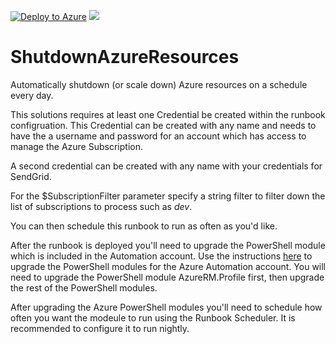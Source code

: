 [![Deploy to Azure](http://azuredeploy.net/deploybutton.png)](https://portal.azure.com/#create/Microsoft.Template/uri/https%3A%2F%2Fraw.githubusercontent.com%2FDC-AC%2FShutdownAzureResources%2Fmaster%2Fazuredeploy.json) 
<a href="http://armviz.io/#/?load=https%3A%2F%2Fraw.githubusercontent.com%2FDC-AC%2FShutdownAzureResources%2Fmaster%2Fazuredeploy.json" target="_blank">
    <img src="http://armviz.io/visualizebutton.png"/>
</a>

# ShutdownAzureResources
Automatically shutdown (or scale down) Azure resources on a schedule every day.

This solutions requires at least one Credential be created within the runbook configruation.   This Credential can be created with any name and needs to have the a username and password for an account which has access to manage the Azure Subscription.

A second credential can be created with any name with your credentials for SendGrid.

For the $SubscriptionFilter parameter specify a string filter to filter down the list of subscriptions to process such as *dev*.

You can then schedule this runbook to run as often as you'd like.

After the runbook is deployed you'll need to upgrade the PowerShell module which is included in the Automation account.  Use the instructions <a href="http://blog.coretech.dk/jgs/azure-automation-script-for-downloading-and-preparing-azurerm-modules-for-azure-automation/">here</a> to upgrade the PowerShell modules for the Azure Automation account.  You will need to upgrade the PowerShell module AzureRM.Profile first, then upgrade the rest of the PowerShell modules.

After upgrading the Azure PowerShell modules you'll need to schedule how often you want the modeule to run using the Runbook Scheduler.  It is recommended to configure it to run nightly.
